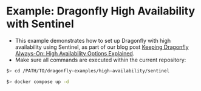 # Example: Dragonfly High Availability with Sentinel

- This example demonstrates how to set up Dragonfly with high availability using Sentinel, as part of our blog post [Keeping Dragonfly Always-On: High Availability Options Explained](https://www.dragonflydb.io/blog/dragonfly-high-availability-options-explained).
- Make sure all commands are executed within the current repository:

```bash
$> cd /PATH/TO/dragonfly-examples/high-availability/sentinel

$> docker compose up -d
```
